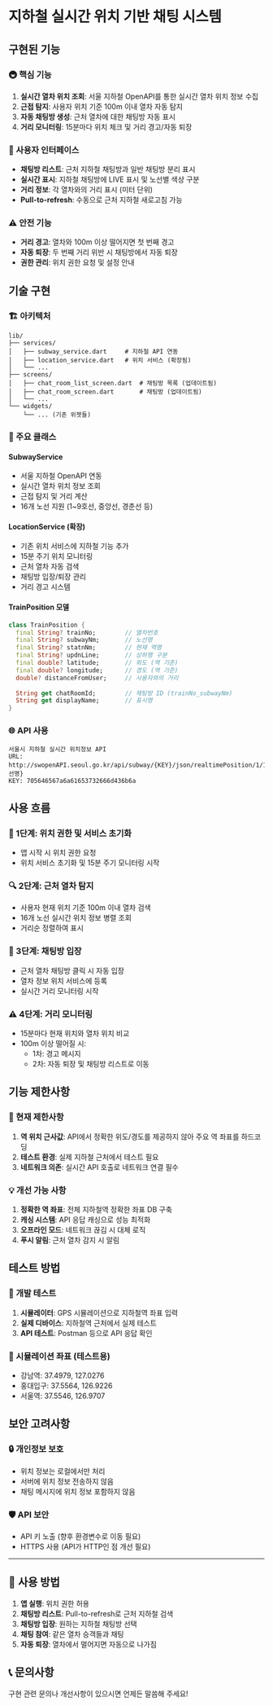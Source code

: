 # 지하철 실시간 위치 기반 채팅 시스템

## 구현된 기능

### 🚇 핵심 기능
1. **실시간 열차 위치 조회**: 서울 지하철 OpenAPI를 통한 실시간 열차 위치 정보 수집
2. **근접 탐지**: 사용자 위치 기준 100m 이내 열차 자동 탐지
3. **자동 채팅방 생성**: 근처 열차에 대한 채팅방 자동 표시
4. **거리 모니터링**: 15분마다 위치 체크 및 거리 경고/자동 퇴장

### 📱 사용자 인터페이스
- **채팅방 리스트**: 근처 지하철 채팅방과 일반 채팅방 분리 표시
- **실시간 표시**: 지하철 채팅방에 LIVE 표시 및 노선별 색상 구분
- **거리 정보**: 각 열차와의 거리 표시 (미터 단위)
- **Pull-to-refresh**: 수동으로 근처 지하철 새로고침 가능

### ⚠️ 안전 기능
- **거리 경고**: 열차와 100m 이상 떨어지면 첫 번째 경고
- **자동 퇴장**: 두 번째 거리 위반 시 채팅방에서 자동 퇴장
- **권한 관리**: 위치 권한 요청 및 설정 안내

## 기술 구현

### 🏗️ 아키텍처
```
lib/
├── services/
│   ├── subway_service.dart     # 지하철 API 연동
│   ├── location_service.dart   # 위치 서비스 (확장됨)
│   └── ...
├── screens/
│   ├── chat_room_list_screen.dart  # 채팅방 목록 (업데이트됨)
│   ├── chat_room_screen.dart       # 채팅방 (업데이트됨)
│   └── ...
└── widgets/
    └── ... (기존 위젯들)
```

### 🔧 주요 클래스

#### SubwayService
- 서울 지하철 OpenAPI 연동
- 실시간 열차 위치 정보 조회
- 근접 탐지 및 거리 계산
- 16개 노선 지원 (1~9호선, 중앙선, 경춘선 등)

#### LocationService (확장)
- 기존 위치 서비스에 지하철 기능 추가
- 15분 주기 위치 모니터링
- 근처 열차 자동 검색
- 채팅방 입장/퇴장 관리
- 거리 경고 시스템

#### TrainPosition 모델
```dart
class TrainPosition {
  final String? trainNo;        // 열차번호
  final String? subwayNm;       // 노선명
  final String? statnNm;        // 현재 역명
  final String? updnLine;       // 상하행 구분
  final double? latitude;       // 위도 (역 기준)
  final double? longitude;      // 경도 (역 기준)
  double? distanceFromUser;     // 사용자와의 거리
  
  String get chatRoomId;        // 채팅방 ID (trainNo_subwayNm)
  String get displayName;       // 표시명
}
```

### 🌐 API 사용
```
서울시 지하철 실시간 위치정보 API
URL: http://swopenAPI.seoul.go.kr/api/subway/{KEY}/json/realtimePosition/1/100/{노선명}
KEY: 705646567a6a61653732666d436b6a
```

## 사용 흐름

### 📍 1단계: 위치 권한 및 서비스 초기화
- 앱 시작 시 위치 권한 요청
- 위치 서비스 초기화 및 15분 주기 모니터링 시작

### 🔍 2단계: 근처 열차 탐지
- 사용자 현재 위치 기준 100m 이내 열차 검색
- 16개 노선 실시간 위치 정보 병렬 조회
- 거리순 정렬하여 표시

### 💬 3단계: 채팅방 입장
- 근처 열차 채팅방 클릭 시 자동 입장
- 열차 정보 위치 서비스에 등록
- 실시간 거리 모니터링 시작

### ⚠️ 4단계: 거리 모니터링
- 15분마다 현재 위치와 열차 위치 비교
- 100m 이상 떨어질 시:
  - 1차: 경고 메시지
  - 2차: 자동 퇴장 및 채팅방 리스트로 이동

## 기능 제한사항

### 🚧 현재 제한사항
1. **역 위치 근사값**: API에서 정확한 위도/경도를 제공하지 않아 주요 역 좌표를 하드코딩
2. **테스트 환경**: 실제 지하철 근처에서 테스트 필요
3. **네트워크 의존**: 실시간 API 호출로 네트워크 연결 필수

### 💡 개선 가능 사항
1. **정확한 역 좌표**: 전체 지하철역 정확한 좌표 DB 구축
2. **캐싱 시스템**: API 응답 캐싱으로 성능 최적화
3. **오프라인 모드**: 네트워크 끊김 시 대체 로직
4. **푸시 알림**: 근처 열차 감지 시 알림

## 테스트 방법

### 🧪 개발 테스트
1. **시뮬레이터**: GPS 시뮬레이션으로 지하철역 좌표 입력
2. **실제 디바이스**: 지하철역 근처에서 실제 테스트
3. **API 테스트**: Postman 등으로 API 응답 확인

### 📍 시뮬레이션 좌표 (테스트용)
- 강남역: 37.4979, 127.0276
- 홍대입구: 37.5564, 126.9226
- 서울역: 37.5546, 126.9707

## 보안 고려사항

### 🔒 개인정보 보호
- 위치 정보는 로컬에서만 처리
- 서버에 위치 정보 전송하지 않음
- 채팅 메시지에 위치 정보 포함하지 않음

### 🛡️ API 보안
- API 키 노출 (향후 환경변수로 이동 필요)
- HTTPS 사용 (API가 HTTP인 점 개선 필요)

---

## 🚀 사용 방법

1. **앱 실행**: 위치 권한 허용
2. **채팅방 리스트**: Pull-to-refresh로 근처 지하철 검색
3. **채팅방 입장**: 원하는 지하철 채팅방 선택
4. **채팅 참여**: 같은 열차 승객들과 채팅
5. **자동 퇴장**: 열차에서 멀어지면 자동으로 나가짐

## 📞 문의사항
구현 관련 문의나 개선사항이 있으시면 언제든 말씀해 주세요!